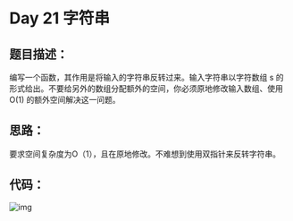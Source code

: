 # Day 21 字符串

## 题目描述：

编写一个函数，其作用是将输入的字符串反转过来。输入字符串以字符数组 s 的形式给出。不要给另外的数组分配额外的空间，你必须原地修改输入数组、使用 O(1) 的额外空间解决这一问题。

## 思路：

要求空间复杂度为O（1），且在原地修改。不难想到使用双指针来反转字符串。

## 代码：

![img](https://ziyuantypora.oss-cn-beijing.aliyuncs.com/1742727058977-66296120-6e1d-440b-a837-4fc4096954bf.png)